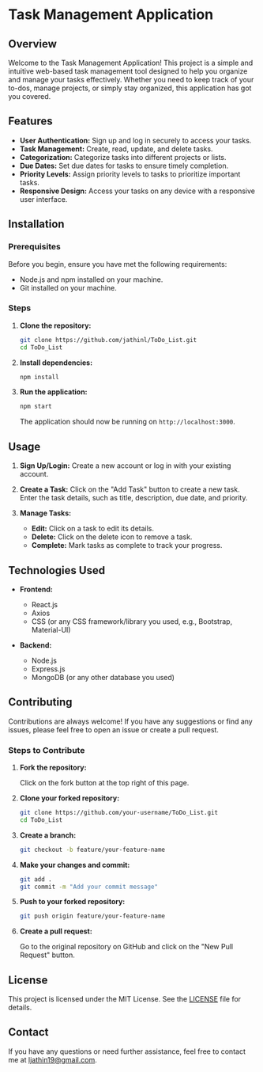 

# Task Management Application

## Overview

Welcome to the Task Management Application! This project is a simple and intuitive web-based task management tool designed to help you organize and manage your tasks effectively. Whether you need to keep track of your to-dos, manage projects, or simply stay organized, this application has got you covered.

## Features

- **User Authentication:** Sign up and log in securely to access your tasks.
- **Task Management:** Create, read, update, and delete tasks.
- **Categorization:** Categorize tasks into different projects or lists.
- **Due Dates:** Set due dates for tasks to ensure timely completion.
- **Priority Levels:** Assign priority levels to tasks to prioritize important tasks.
- **Responsive Design:** Access your tasks on any device with a responsive user interface.

## Installation

### Prerequisites

Before you begin, ensure you have met the following requirements:

- Node.js and npm installed on your machine.
- Git installed on your machine.

### Steps

1. **Clone the repository:**

   ```sh
   git clone https://github.com/jathinl/ToDo_List.git
   cd ToDo_List
   ```

2. **Install dependencies:**

   ```sh
   npm install
   ```

3. **Run the application:**

   ```sh
   npm start
   ```

   The application should now be running on `http://localhost:3000`.

## Usage

1. **Sign Up/Login:**
   Create a new account or log in with your existing account.
   
2. **Create a Task:**
   Click on the "Add Task" button to create a new task. Enter the task details, such as title, description, due date, and priority.

3. **Manage Tasks:**
   - **Edit:** Click on a task to edit its details.
   - **Delete:** Click on the delete icon to remove a task.
   - **Complete:** Mark tasks as complete to track your progress.

## Technologies Used

- **Frontend:**
  - React.js
  - Axios
  - CSS (or any CSS framework/library you used, e.g., Bootstrap, Material-UI)
  
- **Backend:**
  - Node.js
  - Express.js
  - MongoDB (or any other database you used)

## Contributing

Contributions are always welcome! If you have any suggestions or find any issues, please feel free to open an issue or create a pull request.

### Steps to Contribute

1. **Fork the repository:**

   Click on the fork button at the top right of this page.

2. **Clone your forked repository:**

   ```sh
   git clone https://github.com/your-username/ToDo_List.git
   cd ToDo_List
   ```

3. **Create a branch:**

   ```sh
   git checkout -b feature/your-feature-name
   ```

4. **Make your changes and commit:**

   ```sh
   git add .
   git commit -m "Add your commit message"
   ```

5. **Push to your forked repository:**

   ```sh
   git push origin feature/your-feature-name
   ```

6. **Create a pull request:**

   Go to the original repository on GitHub and click on the "New Pull Request" button.

## License

This project is licensed under the MIT License. See the [LICENSE](LICENSE) file for details.

## Contact

If you have any questions or need further assistance, feel free to contact me at [ljathin19@gmail.com](mailto:ljathin19@gmail.com).




